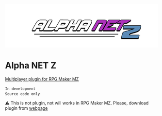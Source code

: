 ![](https://github.com/KageDesu/TestRepo/blob/master/TitleNET.png)

# Alpha NET Z
[Multiplayer plugin for RPG Maker MZ](https://kdworkshop.net/plugins/alpha-net-z/)



`In development`  
`Source code only`

:warning: This is not plugin, not will works in RPG Maker MZ. Please, download plugin from [webpage](https://kdworkshop.net/plugins/alpha-net-z/)



